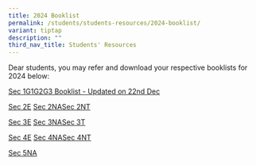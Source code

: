 ```yaml
---
title: 2024 Booklist
permalink: /students/students-resources/2024-booklist/
variant: tiptap
description: ""
third_nav_title: Students' Resources
---
```

<p>Dear students, you may refer and download your respective booklists for
2024 below:</p>
<p><a href="/files/Sec_1_G1G2G3_updated_22_Dec_23_final.pdf" rel="noopener noreferrer nofollow" target="_blank">Sec 1G1G2G3 Booklist - Updated on 22nd Dec</a>
</p>
<p><a href="/files/2024_sec%202%20express.pdf" rel="noopener noreferrer nofollow" target="_blank">Sec 2E</a>
<a href="/files/2024_sec%202%20normal%20academic.pdf" rel="noopener noreferrer nofollow" target="_blank">Sec 2NA</a><a href="/files/2024_sec%202%20normal%20technical.pdf" rel="noopener noreferrer nofollow" target="_blank">Sec 2NT</a>
</p>
<p><a href="/files/2024_sec%203%20express.pdf" rel="noopener noreferrer nofollow" target="_blank">Sec 3E</a>
<a href="/files/2024_sec%203%20normal%20academic.pdf" rel="noopener noreferrer nofollow" target="_blank">Sec 3NA</a><a href="/files/2024_sec%203%20normal%20technical.pdf" rel="noopener noreferrer nofollow" target="_blank">Sec 3T</a>
</p>
<p><a href="/files/2024_sec%204%20express.pdf" rel="noopener noreferrer nofollow" target="_blank">Sec 4E</a>
<a href="/files/2024_sec%204%20normal%20academic.pdf" rel="noopener noreferrer nofollow" target="_blank">Sec 4NA</a><a href="/files/2024_sec%204%20normal%20technical.pdf" rel="noopener noreferrer nofollow" target="_blank">Sec 4NT</a>
</p>
<p><a href="/files/2024_sec%205%20normal%20academic.pdf" rel="noopener noreferrer nofollow" target="_blank">Sec 5NA</a>
</p>